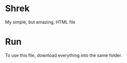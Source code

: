 # Shrek
My simple, but amazing, HTML file


# Run
To use this file, download everything into the same folder.
